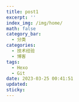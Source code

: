 ```yaml
---
title: post1
excerpt: ''
index_img: /img/home/
math: false
category_bar:
  - 分类
categories:
  - 技术经验
  - 博客
tags:
  - Hexo
  - Git
date: 2023-03-25 00:41:51
updated:
sticky:
---
```

